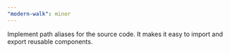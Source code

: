 ```yaml
---
"modern-walk": minor
---
```


Implement path aliases for the source code. It makes it easy to import and export reusable components.
